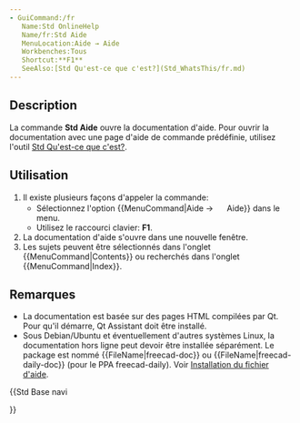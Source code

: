 ```yaml
---
- GuiCommand:/fr
   Name:Std OnlineHelp
   Name/fr:Std Aide
   MenuLocation:Aide → Aide
   Workbenches:Tous
   Shortcut:**F1**
   SeeAlso:[Std Qu'est-ce que c'est?](Std_WhatsThis/fr.md)
---
```


## Description

La commande **Std Aide** ouvre la documentation d\'aide. Pour ouvrir la documentation avec une page d\'aide de commande prédéfinie, utilisez l\'outil [Std Qu\'est-ce que c\'est?](Std_WhatsThis/fr.md).

## Utilisation

1.  Il existe plusieurs façons d\'appeler la commande:
    -   Sélectionnez l\'option {{MenuCommand|Aide → <img src="images/_Std_OnlineHelp.svg" width=16px> Aide}} dans le menu.
    -   Utilisez le raccourci clavier: **F1**.
2.  La documentation d\'aide s\'ouvre dans une nouvelle fenêtre.
3.  Les sujets peuvent être sélectionnés dans l\'onglet {{MenuCommand|Contents}} ou recherchés dans l\'onglet {{MenuCommand|Index}}.

## Remarques

-   La documentation est basée sur des pages HTML compilées par Qt. Pour qu\'il démarre, Qt Assistant doit être installé.
-   Sous Debian/Ubuntu et éventuellement d\'autres systèmes Linux, la documentation hors ligne peut devoir être installée séparément. Le package est nommé {{FileName|freecad-doc}} ou {{FileName|freecad-daily-doc}} (pour le PPA freecad-daily). Voir [Installation du fichier d\'aide](Installing_Helpfile/fr.md).





{{Std Base navi

}}  
